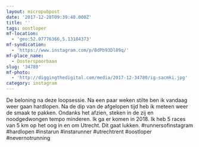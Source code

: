 ```yaml
---
layout: micropubpost
date: '2017-12-28T09:39:40.000Z'
title: ''
tags: oostloper
mf-location:
  - 'geo:52.07776366,5.13184373'
mf-syndication:
  - 'https://www.instagram.com/p/BdPb93Dl89q/'
mf-place_name:
  - Oosterspoorbaan
slug: '34780'
mf-photo:
  - 'http://diggingthedigital.com/media/2017-12-34780/ig-sacmki.jpg'
category: instagram
---
```

De beloning na deze loopsessie. Na een paar weken stilte ben ik vandaag weer gaan hardlopen. Na de dip van de afgelopen tijd heb ik meteen weer de smaak te pakken. Ondanks het afzien, steken in de zij en noodgedwongen tempo minderen. Ik ga er komen in 2018. Ik heb 5 races van 5 km op het oog in en om Utrecht. Dit gaat lukken.
#runnersofinstagram #hardlopen #instarun #instarunner #utrechtrent #oostloper #nevernotrunning

